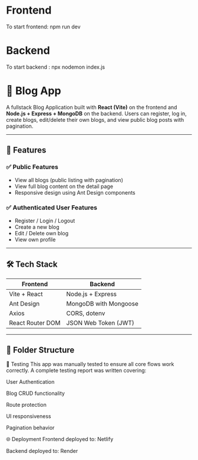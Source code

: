 # Frontend

To start frontend:
npm run dev

# Backend

To start backend :
npx nodemon index.js

# 📝 Blog App

A fullstack Blog Application built with **React (Vite)** on the frontend and **Node.js + Express + MongoDB** on the backend. Users can register, log in, create blogs, edit/delete their own blogs, and view public blog posts with pagination.

---

## 🚀 Features

### ✅ Public Features
- View all blogs (public listing with pagination)
- View full blog content on the detail page
- Responsive design using Ant Design components

### ✅ Authenticated User Features
- Register / Login / Logout
- Create a new blog
- Edit / Delete own blog
- View own profile

---

## 🛠 Tech Stack

| Frontend | Backend |
|----------|---------|
| Vite + React | Node.js + Express |
| Ant Design | MongoDB with Mongoose |
| Axios | CORS, dotenv |
| React Router DOM | JSON Web Token (JWT) |

---

## 📁 Folder Structure


🧪 Testing
This app was manually tested to ensure all core flows work correctly. A complete testing report was written covering:

User Authentication

Blog CRUD functionality

Route protection

UI responsiveness

Pagination behavior

🌐 Deployment
Frontend deployed to: Netlify

Backend deployed to: Render